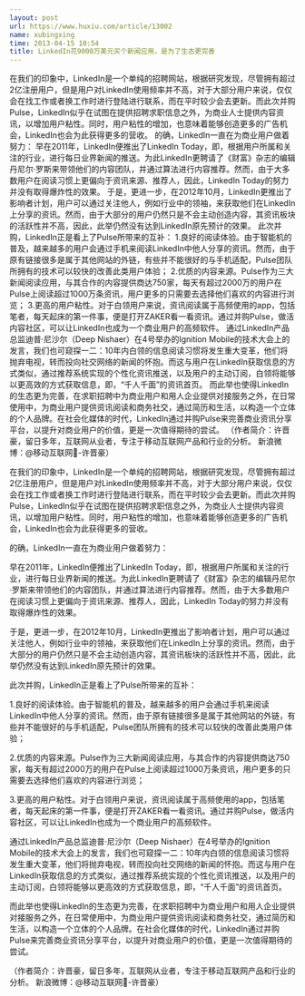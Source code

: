 ```yaml
---
layout: post
url: https://www.huxiu.com/article/13002
name: xubingxing
time: 2013-04-15 10:54
title: LinkedIn花9000万美元买个新闻应用，是为了生态更完善
---
```

在我们的印象中，LinkedIn是一个单纯的招聘网站，根据研究发现，尽管拥有超过2亿注册用户，但是用户对LinkedIn使用频率并不高，对于大部分用户来说，仅仅会在找工作或者换工作时进行登陆进行联系，而在平时较少会去更新。而此次并购Pulse，LinkedIn似乎在试图在提供招聘求职信息之外，为商业人士提供内容资讯，以增加用户粘性。同时，用户粘性的增加，也意味着能够创造更多的广告机会，LinkedIn也会为此获得更多的营收。 的确，LinkedIn一直在为商业用户做着努力： 早在2011年，LinkedIn便推出了LinkedIn Today，即，根据用户所属和关注的行业，进行每日业界新闻的推送。为此LinkedIn更聘请了《财富》杂志的编辑丹尼尔·罗斯来带领他们的内容团队，并通过算法进行内容推荐。然而，由于大多数用户在阅读习惯上更偏向于资讯来源、推荐人，因此，LinkedIn Today的努力并没有取得爆炸性的效果。 于是，更进一步，在2012年10月，LinkedIn更推出了影响者计划，用户可以通过关注他人，例如行业中的领袖，来获取他们在LinkedIn上分享的资讯。然而，由于大部分的用户仍然只是不会主动创造内容，其资讯板块的活跃性并不高，因此，此举仍然没有达到LinkedIn原先预计的效果。 此次并购，LinkedIn正是看上了Pulse所带来的互补： 1.良好的阅读体验。由于智能机的普及，越来越多的用户会通过手机来阅读LinkedIn中他人分享的资讯。然而，由于原有链接很多是属于其他网站的外链，有些并不能很好的与手机适配，Pulse团队所拥有的技术可以较快的改善此类用户体验； 2.优质的内容来源。Pulse作为三大新闻阅读应用，与其合作的内容提供商达750家，每天有超过2000万的用户在Pulse上阅读超过1000万条资讯，用户更多的只需要去选择他们喜欢的内容进行浏览； 3.更高的用户粘性。对于白领用户来说，资讯阅读属于高频使用的app，包括笔者，每天起床的第一件事，便是打开ZAKER看一看资讯。通过并购Pulse，做活内容社区，可以让LinkedIn也成为一个商业用户的高频软件。 通过LinkedIn产品总监迪普·尼沙尔（Deep Nishaer）在4号举办的Ignition Mobile的技术大会上的发言，我们也可窥探一二：10年内白领的信息阅读习惯将发生重大变革，他们将抛弃电视，转而投向社交网络的新闻的怀抱。而这与用户在LinkedIn获取信息的方式类似，通过推荐系统实现的个性化资讯推送，以及用户的主动订阅，白领将能够以更高效的方式获取信息，即，“千人千面”的资讯首页。 而此举也使得LinkedIn的生态更为完善，在求职招聘中为商业用户和用人企业提供对接服务之外，在日常使用中，为商业用户提供资讯阅读和商务社交，通过简历和生活，以构造一个立体的个人品牌。在社会化媒体的时代，LinkedIn通过并购Pulse来完善商业资讯分享平台，以提升对商业用户的价值，更是一次值得期待的尝试。 （作者简介：许晋豪，留日多年，互联网从业者，专注于移动互联网产品和行业的分析。 新浪微博：@移动互联网-许晋豪）

在我们的印象中，LinkedIn是一个单纯的招聘网站，根据研究发现，尽管拥有超过2亿注册用户，但是用户对LinkedIn使用频率并不高，对于大部分用户来说，仅仅会在找工作或者换工作时进行登陆进行联系，而在平时较少会去更新。而此次并购Pulse，LinkedIn似乎在试图在提供招聘求职信息之外，为商业人士提供内容资讯，以增加用户粘性。同时，用户粘性的增加，也意味着能够创造更多的广告机会，LinkedIn也会为此获得更多的营收。

的确，LinkedIn一直在为商业用户做着努力：

早在2011年，LinkedIn便推出了LinkedIn Today，即，根据用户所属和关注的行业，进行每日业界新闻的推送。为此LinkedIn更聘请了《财富》杂志的编辑丹尼尔·罗斯来带领他们的内容团队，并通过算法进行内容推荐。然而，由于大多数用户在阅读习惯上更偏向于资讯来源、推荐人，因此，LinkedIn Today的努力并没有取得爆炸性的效果。

于是，更进一步，在2012年10月，LinkedIn更推出了影响者计划，用户可以通过关注他人，例如行业中的领袖，来获取他们在LinkedIn上分享的资讯。然而，由于大部分的用户仍然只是不会主动创造内容，其资讯板块的活跃性并不高，因此，此举仍然没有达到LinkedIn原先预计的效果。

此次并购，LinkedIn正是看上了Pulse所带来的互补：

1.良好的阅读体验。由于智能机的普及，越来越多的用户会通过手机来阅读LinkedIn中他人分享的资讯。然而，由于原有链接很多是属于其他网站的外链，有些并不能很好的与手机适配，Pulse团队所拥有的技术可以较快的改善此类用户体验；

2.优质的内容来源。Pulse作为三大新闻阅读应用，与其合作的内容提供商达750家，每天有超过2000万的用户在Pulse上阅读超过1000万条资讯，用户更多的只需要去选择他们喜欢的内容进行浏览；

3.更高的用户粘性。对于白领用户来说，资讯阅读属于高频使用的app，包括笔者，每天起床的第一件事，便是打开ZAKER看一看资讯。通过并购Pulse，做活内容社区，可以让LinkedIn也成为一个商业用户的高频软件。

通过LinkedIn产品总监迪普·尼沙尔（Deep Nishaer）在4号举办的Ignition Mobile的技术大会上的发言，我们也可窥探一二：10年内白领的信息阅读习惯将发生重大变革，他们将抛弃电视，转而投向社交网络的新闻的怀抱。而这与用户在LinkedIn获取信息的方式类似，通过推荐系统实现的个性化资讯推送，以及用户的主动订阅，白领将能够以更高效的方式获取信息，即，“千人千面”的资讯首页。

而此举也使得LinkedIn的生态更为完善，在求职招聘中为商业用户和用人企业提供对接服务之外，在日常使用中，为商业用户提供资讯阅读和商务社交，通过简历和生活，以构造一个立体的个人品牌。在社会化媒体的时代，LinkedIn通过并购Pulse来完善商业资讯分享平台，以提升对商业用户的价值，更是一次值得期待的尝试。

（作者简介：许晋豪，留日多年，互联网从业者，专注于移动互联网产品和行业的分析。 新浪微博：@移动互联网-许晋豪）

